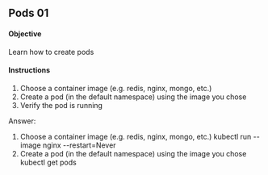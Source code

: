 ## Pods 01

#### Objective

Learn how to create pods

#### Instructions

1. Choose a container image (e.g. redis, nginx, mongo, etc.)
2. Create a pod (in the default namespace) using the image you chose
3. Verify the pod is running

Answer:
1. Choose a container image (e.g. redis, nginx, mongo, etc.)
kubectl run --image nginx --restart=Never
2. Create a pod (in the default namespace) using the image you chose
kubectl get pods




